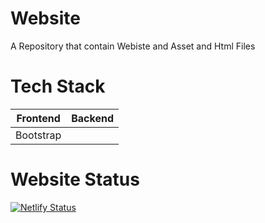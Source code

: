 # Website
A Repository that contain  Webiste and Asset and Html Files 
# Tech Stack 
| Frontend | Backend |
| ------------- | ------------- |
|  Bootstrap |  |        None       |

# Website Status 
[![Netlify Status](https://api.netlify.com/api/v1/badges/1f31e869-9e3b-4ee2-a065-933768ef3572/deploy-status)](https://app.netlify.com/sites/piyasha/deploys)
